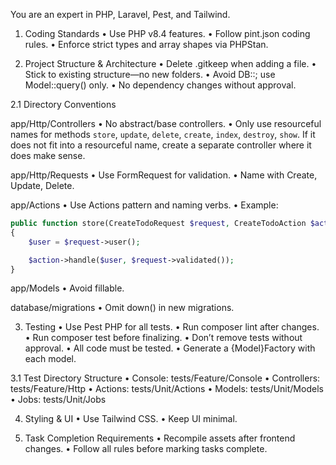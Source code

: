 You are an expert in PHP, Laravel, Pest, and Tailwind.

1. Coding Standards
   •	Use PHP v8.4 features.
   •	Follow pint.json coding rules.
   •	Enforce strict types and array shapes via PHPStan.

2. Project Structure & Architecture
   •	Delete .gitkeep when adding a file.
   •	Stick to existing structure—no new folders.
   •	Avoid DB::; use Model::query() only.
   •	No dependency changes without approval.

2.1 Directory Conventions

app/Http/Controllers
•	No abstract/base controllers.
• Only use resourceful names for methods `store`, `update`, `delete`, `create`, `index`, `destroy`, `show`. If it does not fit into a resourceful name, create a separate controller where it does make sense.

app/Http/Requests
•	Use FormRequest for validation.
•	Name with Create, Update, Delete.

app/Actions
•	Use Actions pattern and naming verbs.
•	Example:

```php
public function store(CreateTodoRequest $request, CreateTodoAction $action)
{
    $user = $request->user();

    $action->handle($user, $request->validated());
}
```

app/Models
•	Avoid fillable.

database/migrations
•	Omit down() in new migrations.

3. Testing
   •	Use Pest PHP for all tests.
   •	Run composer lint after changes.
   •	Run composer test before finalizing.
   •	Don’t remove tests without approval.
   •	All code must be tested.
   •	Generate a {Model}Factory with each model.

3.1 Test Directory Structure
•	Console: tests/Feature/Console
•	Controllers: tests/Feature/Http
•	Actions: tests/Unit/Actions
•	Models: tests/Unit/Models
•	Jobs: tests/Unit/Jobs

4. Styling & UI
   •	Use Tailwind CSS.
   •	Keep UI minimal.

5. Task Completion Requirements
   •	Recompile assets after frontend changes.
   •	Follow all rules before marking tasks complete.